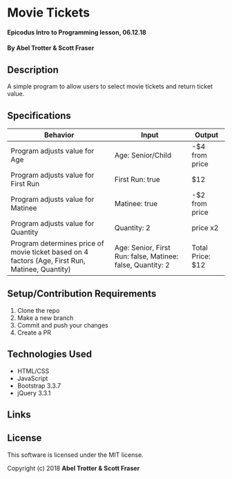 # Movie Tickets

#### Epicodus Intro to Programming lesson, 06.12.18

#### By Abel Trotter & Scott Fraser

## Description

A simple program to allow users to select movie tickets and return ticket value.

## Specifications

| Behavior | Input | Output |
|----------|-------|--------|
| Program adjusts value for Age | Age: Senior/Child | -$4 from price |
| Program adjusts value for First Run | First Run: true  | $12 |
| Program adjusts value for Matinee | Matinee: true  | -$2 from price |
| Program adjusts value for Quantity | Quantity: 2  | price x2 |
| Program determines price of movie ticket based on 4 factors (Age, First Run, Matinee, Quantity) | Age: Senior, First Run: false, Matinee: false, Quantity: 2 |  Total Price: $12 |

## Setup/Contribution Requirements

1. Clone the repo
1. Make a new branch
1. Commit and push your changes
1. Create a PR

## Technologies Used

* HTML/CSS
* JavaScript
* Bootstrap 3.3.7
* jQuery 3.3.1

## Links


## License

This software is licensed under the MIT license.

Copyright (c) 2018 **Abel Trotter & Scott Fraser**
